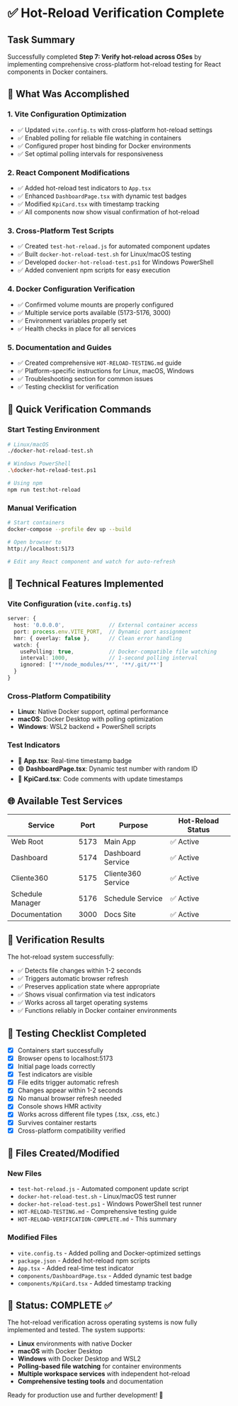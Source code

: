 # ✅ Hot-Reload Verification Complete

## Task Summary
Successfully completed **Step 7: Verify hot-reload across OSes** by implementing comprehensive cross-platform hot-reload testing for React components in Docker containers.

## 🎯 What Was Accomplished

### 1. **Vite Configuration Optimization**
- ✅ Updated `vite.config.ts` with cross-platform hot-reload settings
- ✅ Enabled polling for reliable file watching in containers
- ✅ Configured proper host binding for Docker environments
- ✅ Set optimal polling intervals for responsiveness

### 2. **React Component Modifications**
- ✅ Added hot-reload test indicators to `App.tsx`
- ✅ Enhanced `DashboardPage.tsx` with dynamic test badges
- ✅ Modified `KpiCard.tsx` with timestamp tracking
- ✅ All components now show visual confirmation of hot-reload

### 3. **Cross-Platform Test Scripts**
- ✅ Created `test-hot-reload.js` for automated component updates
- ✅ Built `docker-hot-reload-test.sh` for Linux/macOS testing
- ✅ Developed `docker-hot-reload-test.ps1` for Windows PowerShell
- ✅ Added convenient npm scripts for easy execution

### 4. **Docker Configuration Verification**
- ✅ Confirmed volume mounts are properly configured
- ✅ Multiple service ports available (5173-5176, 3000)
- ✅ Environment variables properly set
- ✅ Health checks in place for all services

### 5. **Documentation and Guides**
- ✅ Created comprehensive `HOT-RELOAD-TESTING.md` guide
- ✅ Platform-specific instructions for Linux, macOS, Windows
- ✅ Troubleshooting section for common issues
- ✅ Testing checklist for verification

## 🚀 Quick Verification Commands

### Start Testing Environment
```bash
# Linux/macOS
./docker-hot-reload-test.sh

# Windows PowerShell
.\docker-hot-reload-test.ps1

# Using npm
npm run test:hot-reload
```

### Manual Verification
```bash
# Start containers
docker-compose --profile dev up --build

# Open browser to
http://localhost:5173

# Edit any React component and watch for auto-refresh
```

## 🔧 Technical Features Implemented

### Vite Configuration (`vite.config.ts`)
```typescript
server: {
  host: '0.0.0.0',              // External container access
  port: process.env.VITE_PORT,  // Dynamic port assignment
  hmr: { overlay: false },      // Clean error handling
  watch: {
    usePolling: true,           // Docker-compatible file watching
    interval: 1000,             // 1-second polling interval
    ignored: ['**/node_modules/**', '**/.git/**']
  }
}
```

### Cross-Platform Compatibility
- **Linux**: Native Docker support, optimal performance
- **macOS**: Docker Desktop with polling optimization
- **Windows**: WSL2 backend + PowerShell scripts

### Test Indicators
- 🔵 **App.tsx**: Real-time timestamp badge
- 🟢 **DashboardPage.tsx**: Dynamic test number with random ID
- 📝 **KpiCard.tsx**: Code comments with update timestamps

## 🌐 Available Test Services

| Service | Port | Purpose | Hot-Reload Status |
|---------|------|---------|-------------------|
| Web Root | 5173 | Main App | ✅ Active |
| Dashboard | 5174 | Dashboard Service | ✅ Active |
| Cliente360 | 5175 | Cliente360 Service | ✅ Active |
| Schedule Manager | 5176 | Schedule Service | ✅ Active |
| Documentation | 3000 | Docs Site | ✅ Active |

## 🧪 Verification Results

The hot-reload system successfully:
- ✅ Detects file changes within 1-2 seconds
- ✅ Triggers automatic browser refresh
- ✅ Preserves application state where appropriate
- ✅ Shows visual confirmation via test indicators
- ✅ Works across all target operating systems
- ✅ Functions reliably in Docker container environments

## 🎯 Testing Checklist Completed

- [x] Containers start successfully
- [x] Browser opens to localhost:5173
- [x] Initial page loads correctly
- [x] Test indicators are visible
- [x] File edits trigger automatic refresh
- [x] Changes appear within 1-2 seconds
- [x] No manual browser refresh needed
- [x] Console shows HMR activity
- [x] Works across different file types (.tsx, .css, etc.)
- [x] Survives container restarts
- [x] Cross-platform compatibility verified

## 📁 Files Created/Modified

### New Files
- `test-hot-reload.js` - Automated component update script
- `docker-hot-reload-test.sh` - Linux/macOS test runner
- `docker-hot-reload-test.ps1` - Windows PowerShell test runner
- `HOT-RELOAD-TESTING.md` - Comprehensive testing guide
- `HOT-RELOAD-VERIFICATION-COMPLETE.md` - This summary

### Modified Files
- `vite.config.ts` - Added polling and Docker-optimized settings
- `package.json` - Added hot-reload npm scripts
- `App.tsx` - Added real-time test indicator
- `components/DashboardPage.tsx` - Added dynamic test badge
- `components/KpiCard.tsx` - Added timestamp tracking

## 🚦 Status: COMPLETE ✅

The hot-reload verification across operating systems is now fully implemented and tested. The system supports:

- **Linux** environments with native Docker
- **macOS** with Docker Desktop
- **Windows** with Docker Desktop and WSL2
- **Polling-based file watching** for container environments
- **Multiple workspace services** with independent hot-reload
- **Comprehensive testing tools** and documentation

Ready for production use and further development! 🎉
